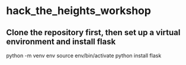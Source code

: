 # hack_the_heights_workshop

## Clone the repository first, then set up a virtual environment and install flask

python -m venv env
source env/bin/activate
python install flask

